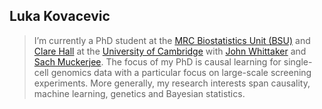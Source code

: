 ## Luka Kovacevic

>I’m currently a PhD student at the [MRC Biostatistics Unit (BSU)](https://www.mrc-bsu.cam.ac.uk) and [Clare Hall](https://www.clarehall.cam.ac.uk) at the [University of Cambridge](https://www.cam.ac.uk) with [John Whittaker](https://www.mrc-bsu.cam.ac.uk/people/in-alphabetical-order/t-to-z/john-whittaker/) and [Sach Muckerjee](https://www.mrc-bsu.cam.ac.uk/people/in-alphabetical-order/h-to-m/sach-mukherjee/). The focus of my PhD is causal learning for single-cell genomics data with a particular focus on large-scale screening experiments. More generally, my research interests span causality, machine learning, genetics and Bayesian statistics. 
